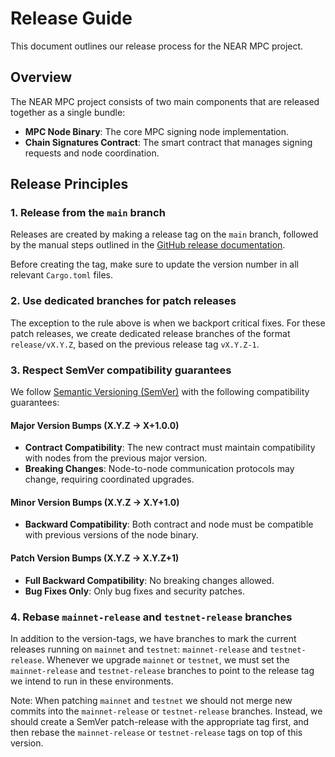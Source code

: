 # Release Guide

This document outlines our release process for the NEAR MPC project.

## Overview

The NEAR MPC project consists of two main components that are released together as a single bundle:
- **MPC Node Binary**: The core MPC signing node implementation.
- **Chain Signatures Contract**: The smart contract that manages signing requests and node coordination.

## Release Principles

### 1. Release from the `main` branch
Releases are created by making a release tag on the `main` branch, followed by the manual steps outlined in the
[GitHub release documentation](https://docs.github.com/en/repositories/releasing-projects-on-github/managing-releases-in-a-repoaitory#creating-a-release).

Before creating the tag, make sure to update the version number in all relevant `Cargo.toml` files.

### 2. Use dedicated branches for patch releases
The exception to the rule above is when we backport critical fixes.
For these patch releases, we create dedicated release branches
of the format `release/vX.Y.Z`, based on the previous release tag `vX.Y.Z-1`.

### 3. Respect SemVer compatibility guarantees

We follow [Semantic Versioning (SemVer)](https://semver.org/) with the following compatibility guarantees:

#### Major Version Bumps (X.Y.Z → X+1.0.0)
- **Contract Compatibility**: The new contract must maintain compatibility with nodes from the previous major version.
- **Breaking Changes**: Node-to-node communication protocols may change, requiring coordinated upgrades.

#### Minor Version Bumps (X.Y.Z → X.Y+1.0)
- **Backward Compatibility**: Both contract and node must be compatible with previous versions of the node binary.

#### Patch Version Bumps (X.Y.Z → X.Y.Z+1)
- **Full Backward Compatibility**: No breaking changes allowed.
- **Bug Fixes Only**: Only bug fixes and security patches.

### 4. Rebase `mainnet-release` and `testnet-release` branches
In addition to the version-tags, we have branches to mark the current releases running on `mainnet` and `testnet`: `mainnet-release` and `testnet-release`. Whenever we upgrade `mainnet` or `testnet`, we must set the `mainnet-release` and `testnet-release` branches to point to the release tag we intend to run in these environments.

Note: When patching `mainnet` and `testnet` we should not merge new commits into the `mainnet-release` or `testnet-release` branches. Instead, we should create a SemVer patch-release with the appropriate tag first, and then rebase the `mainnet-release` or `testnet-release` tags on top of this version.
